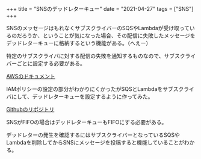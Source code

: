 +++
title = "SNSのデッドレターキュー"
date = "2021-04-27"
tags = ["SNS"]
+++

SNSのメッセージはもれなくサブスクライバーのSQSやLambdaが受け取っているのだろうか、ということが気になった場合、その配信に失敗したメッセージをデッドレターキューに格納するという機能がある。（へえー）

特定のサブスクライバに対する配信の失敗を通知するものなので、サブスクライバーごとに設定する必要がある。

[AWSのドキュメント](https://docs.aws.amazon.com/sns/latest/dg/sns-dead-letter-queues.html)

IAMポリシーの設定の部分がわかりにくかったがSQSとLambdaをサブスクライバにして、デッドレターキューを設定するように作ってみた。

[Githubのリポジトリ](https://github.com/suzukiken/cdksns-filter)

SNSがFIFOの場合はデッドレターキューもFIFOにする必要がある。

デッドレターの発生を確認するにはサブスクライバーとなっているSQSやLambdaを削除してからSNSにメッセージを投稿すると機能していることがわかる。